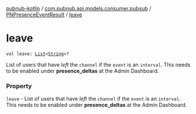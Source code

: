 [pubnub-kotlin](../../index.md) / [com.pubnub.api.models.consumer.pubsub](../index.md) / [PNPresenceEventResult](index.md) / [leave](./leave.md)

# leave

`val leave: `[`List`](https://kotlinlang.org/api/latest/jvm/stdlib/kotlin.collections/-list/index.html)`<`[`String`](https://kotlinlang.org/api/latest/jvm/stdlib/kotlin/-string/index.html)`>?`

List of users that have *left* the `channel` if the `event` is an `interval`.
This needs to be enabled under **presence_deltas** at the Admin Dashboard.

### Property

`leave` - List of users that have *left* the `channel` if the `event` is an `interval`.
This needs to be enabled under **presence_deltas** at the Admin Dashboard.